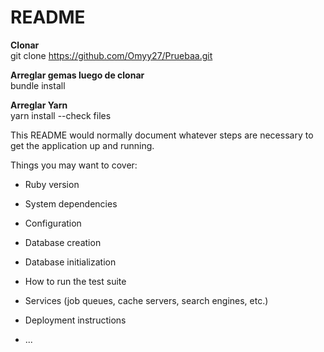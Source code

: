 # README
**Clonar**<br>
git clone https://github.com/Omyy27/Pruebaa.git

**Arreglar gemas luego de clonar** <br>
bundle install

**Arreglar Yarn**<br>
yarn install --check files

This README would normally document whatever steps are necessary to get the
application up and running.

Things you may want to cover:

* Ruby version

* System dependencies

* Configuration

* Database creation

* Database initialization

* How to run the test suite

* Services (job queues, cache servers, search engines, etc.)

* Deployment instructions

* ...
